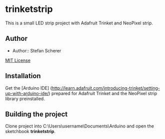 trinketstrip
============

This is a small LED strip project with Adafruit Trinket and NeoPixel strip.

## Author

- Author:: Stefan Scherer

[MIT License](https://github.com/StefanScherer/trinketstrip/blob/master/LICENSE)

## Installation

Get the [Arduino IDE] (http://learn.adafruit.com/introducing-trinket/setting-up-with-arduino-ide/)
prepared for Adafruit Trinket and the NeoPixel strip library preinstalled.

## Building the project

Clone project into C:\Users\username\Documents\Arduino and open the sketchbook **trinketstrip**.




